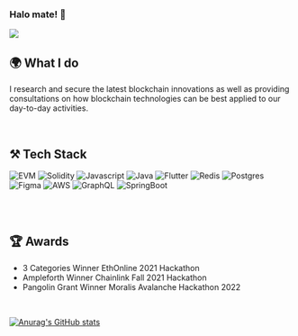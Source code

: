 ### Halo mate! 👋

![](https://komarev.com/ghpvc/?username=AxelDevara)

## 🌍 What I do
I research and secure the latest blockchain innovations as well as providing consultations on how blockchain technologies can be best applied to our day-to-day activities.

<br />

## ⚒️ Tech Stack
![EVM](https://img.shields.io/badge/Ethereum-3C3C3D?style=for-the-badge&logo=Ethereum&logoColor=white)
![Solidity](https://img.shields.io/badge/Solidity-e6e6e6?style=for-the-badge&logo=solidity&logoColor=black)
![Javascript](https://img.shields.io/badge/JavaScript-323330?style=for-the-badge&logo=javascript&logoColor=F7DF1E)
![Java](https://img.shields.io/badge/Java-ED8B00?style=for-the-badge&logo=java&logoColor=white)
![Flutter](https://img.shields.io/badge/Flutter-02569B?style=for-the-badge&logo=flutter&logoColor=white)
![Redis](https://img.shields.io/badge/redis-%23DD0031.svg?&style=for-the-badge&logo=redis&logoColor=white)
![Postgres](https://img.shields.io/badge/PostgreSQL-316192?style=for-the-badge&logo=postgresql&logoColor=white)
![Figma](https://img.shields.io/badge/Figma-F24E1E?style=for-the-badge&logo=figma&logoColor=white)
![AWS](https://img.shields.io/badge/Amazon_AWS-FF9900?style=for-the-badge&logo=amazonaws&logoColor=white)
![GraphQL](https://img.shields.io/badge/GraphQl-E10098?style=for-the-badge&logo=graphql&logoColor=white)
![SpringBoot](https://img.shields.io/badge/Spring_Boot-F2F4F9?style=for-the-badge&logo=spring-boot)

<br/> 

<br/>

## 🏆 Awards
- 3 Categories Winner EthOnline 2021 Hackathon
- Ampleforth Winner Chainlink Fall 2021 Hackathon
- Pangolin Grant Winner Moralis Avalanche Hackathon 2022

</br>

[![Anurag's GitHub stats](https://github-readme-stats.vercel.app/api?username=AxelDevara)](https://github.com/anuraghazra/github-readme-stats)

